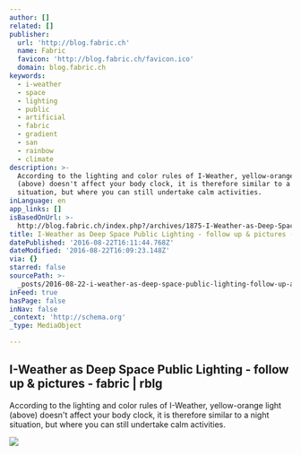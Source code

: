 ```yaml
---
author: []
related: []
publisher:
  url: 'http://blog.fabric.ch'
  name: Fabric
  favicon: 'http://blog.fabric.ch/favicon.ico'
  domain: blog.fabric.ch
keywords:
  - i-weather
  - space
  - lighting
  - public
  - artificial
  - fabric
  - gradient
  - san
  - rainbow
  - climate
description: >-
  According to the lighting and color rules of I-Weather, yellow-orange light
  (above) doesn't affect your body clock, it is therefore similar to a night
  situation, but where you can still undertake calm activities.
inLanguage: en
app_links: []
isBasedOnUrl: >-
  http://blog.fabric.ch/index.php?/archives/1875-I-Weather-as-Deep-Space-Public-Lighting-follow-up-pictures.html
title: I-Weather as Deep Space Public Lighting - follow up & pictures - fabric | rblg
datePublished: '2016-08-22T16:11:44.768Z'
dateModified: '2016-08-22T16:09:23.148Z'
via: {}
starred: false
sourcePath: >-
  _posts/2016-08-22-i-weather-as-deep-space-public-lighting-follow-up-and-pictur.md
inFeed: true
hasPage: false
inNav: false
_context: 'http://schema.org'
_type: MediaObject

---
```

<article style=""><h1>I-Weather as Deep Space Public Lighting - follow up &amp; pictures - fabric | rblg</h1><p>According to the lighting and color rules of I-Weather, yellow-orange light (above) doesn't affect your body clock, it is therefore similar to a night situation, but where you can still undertake calm activities.</p><img src="http://blog.fabric.ch/uploads/image/IMG_6167.jpg" /></article>